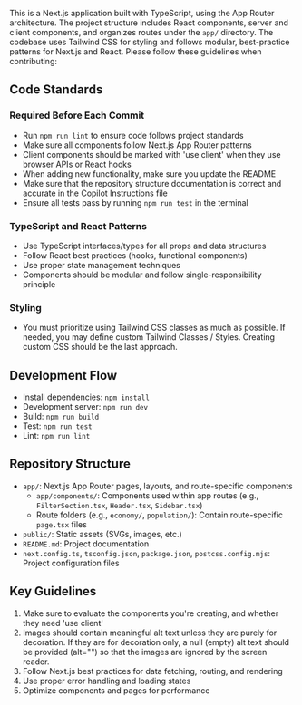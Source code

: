 <!-- Use this file to provide workspace-specific custom instructions to Copilot. For more details, visit https://code.visualstudio.com/docs/copilot/copilot-customization#_use-a-githubcopilotinstructionsmd-file -->
This is a Next.js application built with TypeScript, using the App Router architecture. The project structure includes React components, server and client components, and organizes routes under the `app/` directory. The codebase uses Tailwind CSS for styling and follows modular, best-practice patterns for Next.js and React. Please follow these guidelines when contributing:

## Code Standards

### Required Before Each Commit
- Run `npm run lint` to ensure code follows project standards
- Make sure all components follow Next.js App Router patterns
- Client components should be marked with 'use client' when they use browser APIs or React hooks
- When adding new functionality, make sure you update the README
- Make sure that the repository structure documentation is correct and accurate in the Copilot Instructions file
- Ensure all tests pass by running `npm run test` in the terminal

### TypeScript and React Patterns
- Use TypeScript interfaces/types for all props and data structures
- Follow React best practices (hooks, functional components)
- Use proper state management techniques
- Components should be modular and follow single-responsibility principle

### Styling
- You must prioritize using Tailwind CSS classes as much as possible. If needed, you may define custom Tailwind Classes / Styles. Creating custom CSS should be the last approach.

## Development Flow
- Install dependencies: `npm install`
- Development server: `npm run dev`
- Build: `npm run build`
- Test: `npm run test`
- Lint: `npm run lint`

## Repository Structure
- `app/`: Next.js App Router pages, layouts, and route-specific components
  - `app/components/`: Components used within app routes (e.g., `FilterSection.tsx`, `Header.tsx`, `Sidebar.tsx`)
  - Route folders (e.g., `economy/`, `population/`): Contain route-specific `page.tsx` files
- `public/`: Static assets (SVGs, images, etc.)
- `README.md`: Project documentation
- `next.config.ts`, `tsconfig.json`, `package.json`, `postcss.config.mjs`: Project configuration files

## Key Guidelines
1. Make sure to evaluate the components you're creating, and whether they need 'use client'
2. Images should contain meaningful alt text unless they are purely for decoration. If they are for decoration only, a null (empty) alt text should be provided (alt="") so that the images are ignored by the screen reader.
3. Follow Next.js best practices for data fetching, routing, and rendering
4. Use proper error handling and loading states
5. Optimize components and pages for performance
